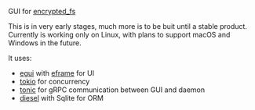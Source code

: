 GUI for [encrypted_fs](https://github.com/radumarias/encrypted_fs)

This is in very early stages, much more is to be buit until a stable product. Currently is working only on Linux, with plans to support macOS and Windows in the future.

It uses:
- [egui](https://crates.io/crates/egui) with [eframe](https://crates.io/crates/eframe) for UI
- [tokio](https://crates.io/crates/tokio) for concurrency
- [tonic](https://crates.io/crates/tonic) for gRPC communication between GUI and daemon
- [diesel](https://crates.io/crates/diesel) with Sqlite for ORM
